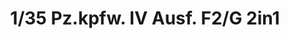 ---
layout: product
title: "1/35 Pz.kpfw. IV Ausf. F2/G 2in1"
price: "5500" 
desc: "Maketa"
img_path: "/assets/img/BT004.webp"
brand: "Border Models"
available: false
special_offer: false
new: false
soon: false
cat: "010000"
subcat: "011600"
subsubcat: "0N/A"
sifra: "BT004"
popular: false
---